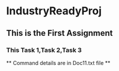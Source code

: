 # IndustryReadyProj #
## This is the First Assignment ##
### This Task 1,Task 2,Task 3 ###
** Command details are in Doc11.txt file **
